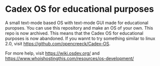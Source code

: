 # Cadex OS for educational purposes
 A small text-mode based OS with text-mode GUI made for educational puropses. You can use this repository and make an OS of your own. This repo is now archived. This means that the Cadex OS for educational purposes is now abandoned. If you wannt to try something similar to linux 2.0, visit https://github.com/opencreeck/Cadex-OS.

 For more help, visit <a href="https://wiki.osdev.org/">https://wiki.osdev.org/</a> and <a href="https://www.whoishostingthis.com/resources/os-development/">https://www.whoishostingthis.com/resources/os-development/</a>
